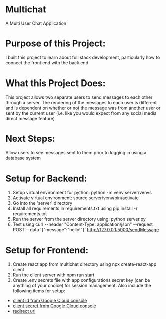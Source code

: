 # Multichat

A Multi User Chat Application

# Purpose of this Project:
I built this project to learn about full stack development, particularly how to connect the front end with the back end

# What this Project Does:
This project allows two separate users to send messages to each other through a server. The rendering of the messages to each user is different and is dependent on whether or not the message was from another user or sent by the current user (i.e. like you would expect from any social media direct message feature)

# Next Steps:
Allow users to see messages sent to them prior to logging in using a database system

# Setup for Backend:

1. Setup virtual environment for python: python -m venv server/venvs
2. Activate virtual environment: source server/venv/bin/activate
3. Go into the 'server' directory
4. Install all requirements in requirements.txt using pip install -r requirements.txt
5. Run the server from the server directory using: python server.py
6. Test using curl --header "Content-Type: application/json" --request POST --data '{"message":"hello!"}' http://127.0.0.1:5000/sendMessage

# Setup for Frontend:

1. Create react app from multichat directory using npx create-react-app client
2. Run the client server with npm run start
3. Create .env secrets file with app configurations secret key (can be anything of your choice) for session management. Also include the following items for setup:
<ul>
    <li><a href ="https://blog.logrocket.com/guide-adding-google-login-react-app/">client id from Google Cloud console</a></li>
    <li><a href ="https://www.balbooa.com/help/gridbox-documentation/integrations/other/google-client-id">client secret from Google Cloud console</a></li>
    <li><a href="https://blog.logrocket.com/guide-adding-google-login-react-app/">redirect url</a></li>
</ul>


